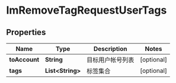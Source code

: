 

# ImRemoveTagRequestUserTags

## Properties

Name | Type | Description | Notes
------------ | ------------- | ------------- | -------------
**toAccount** | **String** | 目标用户帐号列表 |  [optional]
**tags** | **List&lt;String&gt;** | 标签集合 |  [optional]



